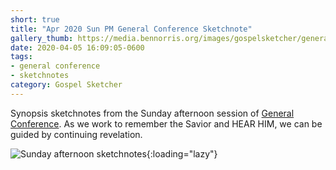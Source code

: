 ```yaml
---
short: true
title: "Apr 2020 Sun PM General Conference Sketchnote"
gallery_thumb: https://media.bennorris.org/images/gospelsketcher/general-conference/apr-2020/general-conference-sun-pm-sketchnote.jpg
date: 2020-04-05 16:09:05-0600
tags:
- general conference
- sketchnotes
category: Gospel Sketcher
---
```


Synopsis sketchnotes from the Sunday afternoon session of [General Conference](http://www.churchofjesuschrist.org/general-conference?lang=eng). As we work to remember the Savior and HEAR HIM, we can be guided by continuing revelation.

![Sunday afternoon sketchnotes](https://media.bennorris.org/images/gospelsketcher/general-conference/apr-2020/general-conference-sun-pm-sketchnote.jpg){:loading="lazy"}
